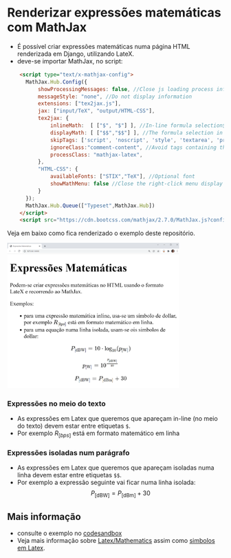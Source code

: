 # Renderizar expressões matemáticas com MathJax

* É possível criar expressões matemáticas numa página HTML renderizada em Django, utilizando LateX.
* deve-se importar MathJax, no script:
```HTML
	<script type="text/x-mathjax-config">
      MathJax.Hub.Config({
          showProcessingMessages: false, //Close js loading process information
          messageStyle: "none", //Do not display information
          extensions: ["tex2jax.js"],
          jax: ["input/TeX", "output/HTML-CSS"],
          tex2jax: {
              inlineMath:  [ ["$", "$"] ], //In-line formula selection$
              displayMath: [ ["$$","$$"] ], //The formula selection in the paragraph$$
              skipTags: ['script', 'noscript', 'style', 'textarea', 'pre','code','a'], //Avoid certain tags
              ignoreClass:"comment-content", //Avoid tags containing the Class
              processClass: "mathjax-latex",
          },
          "HTML-CSS": {
              availableFonts: ["STIX","TeX"], //Optional font
              showMathMenu: false //Close the right-click menu display
          }
      });
      MathJax.Hub.Queue(["Typeset",MathJax.Hub])
	</script>
	<script src="https://cdn.bootcss.com/mathjax/2.7.0/MathJax.js?config=TeX-AMS-MML_HTMLorMML"></script>

```

Veja em baixo como fica renderizado o exemplo deste repositório.

<img src="https://github.com/CR-21-22/matematica/blob/main/index.png" width="400" >


### Expressões no meio do texto
* As expressões em Latex que queremos que apareçam in-line (no meio do texto) devem estar entre etiquetas `$`. 
* Por exemplo  $R_{[bps]}$ está em formato matemático em linha

### Expressões isoladas num parágrafo
* As expressões em Latex que queremos que apareçam isoladas numa linha devem estar entre etiquetas `$$`. 
* Por exemplo a expressão seguinte vai ficar numa linha isolada: $$ P_{[\text{dBW}]} = P_{[\text{dBm}]} + 30 $$

## Mais informação
* consulte o exemplo no [codesandbox](https://codesandbox.io/s/mathjax-jw4py?file=/index.html:241-1313)
* Veja mais informação sobre [Latex/Mathematics](https://en.wikibooks.org/wiki/LaTeX/Mathematics) assim como [simbolos em Latex](https://www.caam.rice.edu/~heinken/latex/symbols.pdf).
